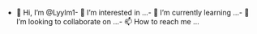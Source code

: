 - 👋 Hi, I’m @Lyylm1- 👀 I’m interested in ...- 🌱 I’m currently learning ...- 💞️ I’m looking to collaborate on ...- 📫 How to reach me ...<!---Lyylm1/Lyylm1 is a ✨ special ✨ repository because its `README.md` (this file) appears on your GitHub profile.You can click the Preview link to take a look at your changes.--->
